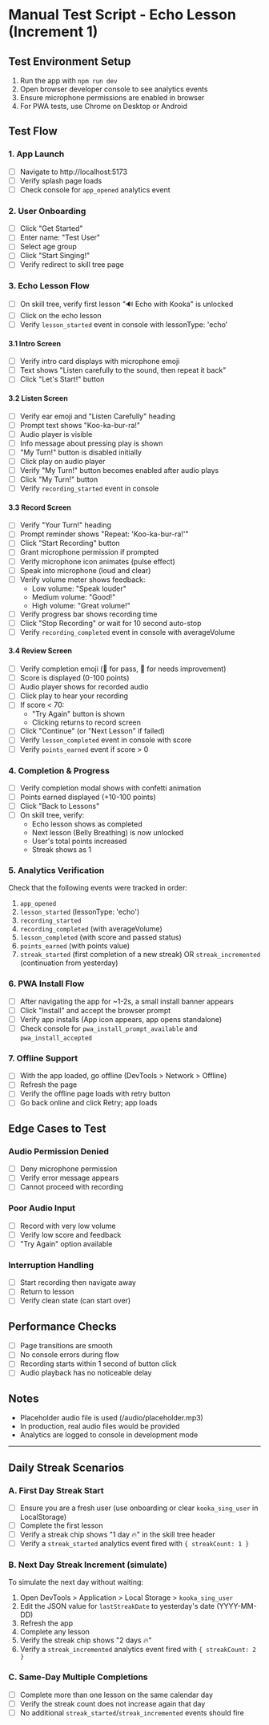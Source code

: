 # Manual Test Script - Echo Lesson (Increment 1)

## Test Environment Setup
1. Run the app with `npm run dev`
2. Open browser developer console to see analytics events
3. Ensure microphone permissions are enabled in browser
4. For PWA tests, use Chrome on Desktop or Android

## Test Flow

### 1. App Launch
- [ ] Navigate to http://localhost:5173
- [ ] Verify splash page loads
- [ ] Check console for `app_opened` analytics event

### 2. User Onboarding
- [ ] Click "Get Started"
- [ ] Enter name: "Test User"
- [ ] Select age group
- [ ] Click "Start Singing!"
- [ ] Verify redirect to skill tree page

### 3. Echo Lesson Flow
- [ ] On skill tree, verify first lesson "🔊 Echo with Kooka" is unlocked
- [ ] Click on the echo lesson
- [ ] Verify `lesson_started` event in console with lessonType: 'echo'

#### 3.1 Intro Screen
- [ ] Verify intro card displays with microphone emoji
- [ ] Text shows "Listen carefully to the sound, then repeat it back"
- [ ] Click "Let's Start!" button

#### 3.2 Listen Screen
- [ ] Verify ear emoji and "Listen Carefully" heading
- [ ] Prompt text shows "Koo-ka-bur-ra!"
- [ ] Audio player is visible
- [ ] Info message about pressing play is shown
- [ ] "My Turn!" button is disabled initially
- [ ] Click play on audio player
- [ ] Verify "My Turn!" button becomes enabled after audio plays
- [ ] Click "My Turn!" button
- [ ] Verify `recording_started` event in console

#### 3.3 Record Screen
- [ ] Verify "Your Turn!" heading
- [ ] Prompt reminder shows "Repeat: 'Koo-ka-bur-ra!'"
- [ ] Click "Start Recording" button
- [ ] Grant microphone permission if prompted
- [ ] Verify microphone icon animates (pulse effect)
- [ ] Speak into microphone (loud and clear)
- [ ] Verify volume meter shows feedback:
  - Low volume: "Speak louder"
  - Medium volume: "Good!"
  - High volume: "Great volume!"
- [ ] Verify progress bar shows recording time
- [ ] Click "Stop Recording" or wait for 10 second auto-stop
- [ ] Verify `recording_completed` event in console with averageVolume

#### 3.4 Review Screen
- [ ] Verify completion emoji (🌟 for pass, 💪 for needs improvement)
- [ ] Score is displayed (0-100 points)
- [ ] Audio player shows for recorded audio
- [ ] Click play to hear your recording
- [ ] If score < 70:
  - "Try Again" button is shown
  - Clicking returns to record screen
- [ ] Click "Continue" (or "Next Lesson" if failed)
- [ ] Verify `lesson_completed` event in console with score
- [ ] Verify `points_earned` event if score > 0

### 4. Completion & Progress
- [ ] Verify completion modal shows with confetti animation
- [ ] Points earned displayed (+10-100 points)
- [ ] Click "Back to Lessons"
- [ ] On skill tree, verify:
  - Echo lesson shows as completed
  - Next lesson (Belly Breathing) is now unlocked
  - User's total points increased
  - Streak shows as 1

### 5. Analytics Verification
Check that the following events were tracked in order:
1. `app_opened`
2. `lesson_started` (lessonType: 'echo')
3. `recording_started` 
4. `recording_completed` (with averageVolume)
5. `lesson_completed` (with score and passed status)
6. `points_earned` (with points value)
7. `streak_started` (first completion of a new streak) OR `streak_incremented` (continuation from yesterday)

### 6. PWA Install Flow
- [ ] After navigating the app for ~1-2s, a small install banner appears
- [ ] Click "Install" and accept the browser prompt
- [ ] Verify app installs (App icon appears, app opens standalone)
- [ ] Check console for `pwa_install_prompt_available` and `pwa_install_accepted`

### 7. Offline Support
- [ ] With the app loaded, go offline (DevTools > Network > Offline)
- [ ] Refresh the page
- [ ] Verify the offline page loads with retry button
- [ ] Go back online and click Retry; app loads

## Edge Cases to Test

### Audio Permission Denied
- [ ] Deny microphone permission
- [ ] Verify error message appears
- [ ] Cannot proceed with recording

### Poor Audio Input
- [ ] Record with very low volume
- [ ] Verify low score and feedback
- [ ] "Try Again" option available

### Interruption Handling
- [ ] Start recording then navigate away
- [ ] Return to lesson
- [ ] Verify clean state (can start over)

## Performance Checks
- [ ] Page transitions are smooth
- [ ] No console errors during flow
- [ ] Recording starts within 1 second of button click
- [ ] Audio playback has no noticeable delay

## Notes
- Placeholder audio file is used (/audio/placeholder.mp3)
- In production, real audio files would be provided
- Analytics are logged to console in development mode

---

## Daily Streak Scenarios

### A. First Day Streak Start
- [ ] Ensure you are a fresh user (use onboarding or clear `kooka_sing_user` in LocalStorage)
- [ ] Complete the first lesson
- [ ] Verify a streak chip shows "1 day 🔥" in the skill tree header
- [ ] Verify a `streak_started` analytics event fired with `{ streakCount: 1 }`

### B. Next Day Streak Increment (simulate)
To simulate the next day without waiting:
1. Open DevTools > Application > Local Storage > `kooka_sing_user`
2. Edit the JSON value for `lastStreakDate` to yesterday's date (YYYY-MM-DD)
3. Refresh the app
4. Complete any lesson
5. Verify the streak chip shows "2 days 🔥"
6. Verify a `streak_incremented` analytics event fired with `{ streakCount: 2 }`

### C. Same-Day Multiple Completions
- [ ] Complete more than one lesson on the same calendar day
- [ ] Verify the streak count does not increase again that day
- [ ] No additional `streak_started`/`streak_incremented` events should fire
